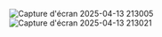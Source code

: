 ![Capture d'écran 2025-04-13 213005](https://github.com/user-attachments/assets/a3d05ebc-0273-4196-a8b5-fe5ff4fe2b91)
![Capture d'écran 2025-04-13 213021](https://github.com/user-attachments/assets/9dc3ba78-7837-4716-bfb7-a8187f50ef33)

